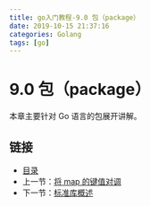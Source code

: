 ```yaml
---
title: go入门教程-9.0 包（package）   
date: 2019-10-15 21:37:16   
categories: Golang   
tags: [go]   
---
```

# 9.0 包（package）

本章主要针对 Go 语言的包展开讲解。

## 链接

- [目录](go入门教程-目录.md)
- 上一节：[将 map 的键值对调](08.6.md)
- 下一节：[标准库概述](09.1.md)
